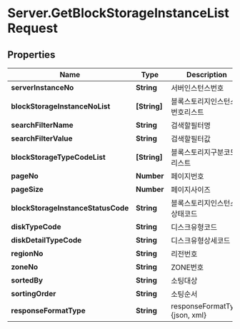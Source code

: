 # Server.GetBlockStorageInstanceListRequest

## Properties
Name | Type | Description | Notes
------------ | ------------- | ------------- | -------------
**serverInstanceNo** | **String** | 서버인스턴스번호 | [optional] 
**blockStorageInstanceNoList** | **[String]** | 블록스토리지인스턴스번호리스트 | [optional] 
**searchFilterName** | **String** | 검색할필터명 | [optional] 
**searchFilterValue** | **String** | 검색할필터값 | [optional] 
**blockStorageTypeCodeList** | **[String]** | 블록스토리지구분코드리스트 | [optional] 
**pageNo** | **Number** | 페이지번호 | [optional] 
**pageSize** | **Number** | 페이지사이즈 | [optional] 
**blockStorageInstanceStatusCode** | **String** | 블록스토리지인스턴스상태코드 | [optional] 
**diskTypeCode** | **String** | 디스크유형코드 | [optional] 
**diskDetailTypeCode** | **String** | 디스크유형상세코드 | [optional] 
**regionNo** | **String** | 리전번호 | [optional] 
**zoneNo** | **String** | ZONE번호 | [optional] 
**sortedBy** | **String** | 소팅대상 | [optional] 
**sortingOrder** | **String** | 소팅순서 | [optional] 
**responseFormatType** | **String** | responseFormatType {json, xml} | [optional] 


